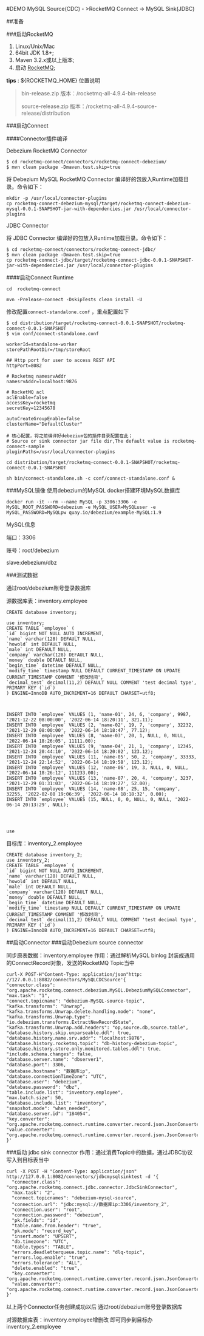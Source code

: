 #DEMO
MySQL Source(CDC)  -  >RocketMQ Connect  ->  MySQL Sink(JDBC)

##准备

###启动RocketMQ
1. Linux/Unix/Mac
2. 64bit JDK 1.8+;
3. Maven 3.2.x或以上版本;
4. 启动 [RocketMQ](https://rocketmq.apache.org/docs/quick-start/);



**tips** : ${ROCKETMQ_HOME} 位置说明

>bin-release.zip 版本：/rocketmq-all-4.9.4-bin-release
>
>source-release.zip 版本：/rocketmq-all-4.9.4-source-release/distribution


###启动Connect


####Connector插件编译

Debezium RocketMQ Connector
```
$ cd rocketmq-connect/connectors/rocketmq-connect-debezium/
$ mvn clean package -Dmaven.test.skip=true
```

将 Debezium MySQL RocketMQ Connector 编译好的包放入Runtime加载目录。命令如下：
```
mkdir -p /usr/local/connector-plugins
cp rocketmq-connect-debezium-mysql/target/rocketmq-connect-debezium-mysql-0.0.1-SNAPSHOT-jar-with-dependencies.jar /usr/local/connector-plugins
```

JDBC Connector

将 JDBC Connector 编译好的包放入Runtime加载目录。命令如下：
```
$ cd rocketmq-connect/connectors/rocketmq-connect-jdbc/
$ mvn clean package -Dmaven.test.skip=true
cp rocketmq-connect-jdbc/target/rocketmq-connect-jdbc-0.0.1-SNAPSHOT-jar-with-dependencies.jar /usr/local/connector-plugins

```

####启动Connect Runtime
```
cd  rocketmq-connect

mvn -Prelease-connect -DskipTests clean install -U

```

修改配置`connect-standalone.conf` ，重点配置如下
```
$ cd distribution/target/rocketmq-connect-0.0.1-SNAPSHOT/rocketmq-connect-0.0.1-SNAPSHOT
$ vim conf/connect-standalone.conf
```

```
workerId=standalone-worker
storePathRootDir=/tmp/storeRoot

## Http port for user to access REST API
httpPort=8082

# Rocketmq namesrvAddr
namesrvAddr=localhost:9876

# RocketMQ acl
aclEnable=false
accessKey=rocketmq
secretKey=12345678

autoCreateGroupEnable=false
clusterName="DefaultCluster"

# 核心配置，将之前编译好debezium包的插件目录配置在此；
# Source or sink connector jar file dir,The default value is rocketmq-connect-sample
pluginPaths=/usr/local/connector-plugins
```


```
cd distribution/target/rocketmq-connect-0.0.1-SNAPSHOT/rocketmq-connect-0.0.1-SNAPSHOT

sh bin/connect-standalone.sh -c conf/connect-standalone.conf &

```

###MySQL镜像
使用debezium的MySQL docker搭建环境MySQL数据库
```
docker run -it --rm --name MySQL -p 3306:3306 -e MySQL_ROOT_PASSWORD=debezium -e MySQL_USER=MySQLuser -e MySQL_PASSWORD=MySQLpw quay.io/debezium/example-MySQL:1.9
```
MySQL信息

端口：3306

账号：root/debezium

slave:debezium/dbz


###测试数据

通过root/debezium账号登录数据库

源数据库表：inventory.employee

```
CREATE database inventory;

use inventory;
CREATE TABLE `employee` (
`id` bigint NOT NULL AUTO_INCREMENT,
`name` varchar(128) DEFAULT NULL,
`howold` int DEFAULT NULL,
`male` int DEFAULT NULL,
`company` varchar(128) DEFAULT NULL,
`money` double DEFAULT NULL,
`begin_time` datetime DEFAULT NULL,
`modify_time` timestamp NULL DEFAULT CURRENT_TIMESTAMP ON UPDATE CURRENT_TIMESTAMP COMMENT '修改时间',
`decimal_test` decimal(11,2) DEFAULT NULL COMMENT 'test decimal type',
PRIMARY KEY (`id`)
) ENGINE=InnoDB AUTO_INCREMENT=16 DEFAULT CHARSET=utf8;



INSERT INTO `employee` VALUES (1, 'name-01', 24, 6, 'company', 9987, '2021-12-22 08:00:00', '2022-06-14 18:20:11', 321.11);
INSERT INTO `employee` VALUES (2, 'name-02', 19, 7, 'company', 32232, '2021-12-29 08:00:00', '2022-06-14 18:18:47', 77.12);
INSERT INTO `employee` VALUES (8, 'name-03', 20, 1, NULL, 0, NULL, '2022-06-14 18:26:05', 11111.00);
INSERT INTO `employee` VALUES (9, 'name-04', 21, 1, 'company', 12345, '2021-12-24 20:44:10', '2022-06-14 18:20:02', 123.12);
INSERT INTO `employee` VALUES (11, 'name-05', 50, 2, 'company', 33333, '2021-12-24 22:14:52', '2022-06-14 18:19:58', 123.12);
INSERT INTO `employee` VALUES (12, 'name-06', 19, 3, NULL, 0, NULL, '2022-06-14 18:26:12', 111233.00);
INSERT INTO `employee` VALUES (13, 'name-07', 20, 4, 'company', 3237, '2021-12-29 01:31:03', '2022-06-14 18:19:27', 52.00);
INSERT INTO `employee` VALUES (14, 'name-08', 25, 15, 'company', 32255, '2022-02-08 19:06:39', '2022-06-14 18:18:32', 0.00);
INSERT INTO `employee` VALUES (15, NULL, 0, 0, NULL, 0, NULL, '2022-06-14 20:13:29', NULL);




use 
```

目标库：inventory_2.employee
```
CREATE database inventory_2;
use inventory_2;
CREATE TABLE `employee` (
`id` bigint NOT NULL AUTO_INCREMENT,
`name` varchar(128) DEFAULT NULL,
`howold` int DEFAULT NULL,
`male` int DEFAULT NULL,
`company` varchar(128) DEFAULT NULL,
`money` double DEFAULT NULL,
`begin_time` datetime DEFAULT NULL,
`modify_time` timestamp NULL DEFAULT CURRENT_TIMESTAMP ON UPDATE CURRENT_TIMESTAMP COMMENT '修改时间',
`decimal_test` decimal(11,2) DEFAULT NULL COMMENT 'test decimal type',
PRIMARY KEY (`id`)
) ENGINE=InnoDB AUTO_INCREMENT=16 DEFAULT CHARSET=utf8;
```

##启动Connector
###启动Debezium source connector

同步原表数据：inventory.employee
作用：通过解析MySQL binlog 封装成通用的ConnectRecord对象，发送的RocketMQ Topic当中

```
curl-X POST-H"Content-Type: application/json"http: //127.0.0.1:8082/connectors/MySQLCDCSource'{
"connector.class": "org.apache.rocketmq.connect.debezium.MySQL.DebeziumMySQLConnector",
"max.task": "1",
"connect.topicname": "debezium-MySQL-source-topic",
"kafka.transforms": "Unwrap",
"kafka.transforms.Unwrap.delete.handling.mode": "none",
"kafka.transforms.Unwrap.type": "io.debezium.transforms.ExtractNewRecordState",
"kafka.transforms.Unwrap.add.headers": "op,source.db,source.table",
"database.history.skip.unparseable.ddl": true,
"database.history.name.srv.addr": "localhost:9876",
"database.history.rocketmq.topic": "db-history-debezium-topic",
"database.history.store.only.monitored.tables.ddl": true,
"include.schema.changes": false,
"database.server.name": "dbserver1",
"database.port": 3306,
"database.hostname": "数据库ip",
"database.connectionTimeZone": "UTC",
"database.user": "debezium",
"database.password": "dbz",
"table.include.list": "inventory.employee",
"max.batch.size": 50,
"database.include.list": "inventory",
"snapshot.mode": "when_needed",
"database.server.id": "184054",
"key.converter": "org.apache.rocketmq.connect.runtime.converter.record.json.JsonConverter",
"value.converter": "org.apache.rocketmq.connect.runtime.converter.record.json.JsonConverter"
}'
```

###启动 jdbc sink connector
作用：通过消费Topic中的数据，通过JDBC协议写入到目标表当中

```
curl -X POST -H "Content-Type: application/json" http://127.0.0.1:8082/connectors/jdbcmysqlsinktest -d '{
  "connector.class": "org.apache.rocketmq.connect.jdbc.connector.JdbcSinkConnector",
  "max.task": "2",
  "connect.topicnames": "debezium-mysql-source",
  "connection.url": "jdbc:mysql://数据库ip:3306/inventory_2",
  "connection.user": "root",
  "connection.password": "debezium",
  "pk.fields": "id",
  "table.name.from.header": "true",
  "pk.mode": "record_key",
  "insert.mode": "UPSERT",
  "db.timezone": "UTC",
  "table.types": "TABLE",
  "errors.deadletterqueue.topic.name": "dlq-topic",
  "errors.log.enable": "true",
  "errors.tolerance": "ALL",
  "delete.enabled": "true",
  "key.converter": "org.apache.rocketmq.connect.runtime.converter.record.json.JsonConverter",
  "value.converter": "org.apache.rocketmq.connect.runtime.converter.record.json.JsonConverter"
}'
```


以上两个Connector任务创建成功以后
通过root/debezium账号登录数据库

对源数据库表：inventory.employee增删改
即可同步到目标办inventory_2.employee



